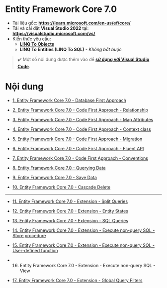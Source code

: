 # Entity Framework Core 7.0

* Tài liệu gốc: **https://learn.microsoft.com/en-us/ef/core/**
* Tải và cài đặt **Visual Studio 2022** tại: **https://visualstudio.microsoft.com/vs/**
* Kiến thức yêu cầu:
    * [**LINQ To Objects**](https://github.com/toabaobutchi/language-intergrated-query)
    * **LINQ To Entities (LINQ To SQL)** - *Không bắt buộc*

> ✔️ Một số nội dung được thêm vào để [**sử dụng với Visual Studio Code**](https://github.com/hoaiandnd/aps.net-core-web-api-vscode).

# Nội dung

* [1. Entity Framework Core 7.0 - Database First Approach](/efcore7_001_database_first_approach.md)

* [2. Entity Framework Core 7.0 - Code First Approach - Relationship](/efcore7_002_code_first_approach_relationship.md)

* [3. Entity Framework Core 7.0 - Code First Approach - Map Attributes](/efcore7_003_code_first_approach_map_attributes.md)

* [4. Entity Framework Core 7.0 - Code First Approach - Context class](/efcore7_004_code_first_approach_context_class.md)

* [5. Entity Framework Core 7.0 - Code First Approach - Migration](/efcore7_005_code_first_approach_migration.md)

* [6. Entity Framework Core 7.0 - Code First Approach - Fluent API](/6_efcore7_code_first_approach_fluent_api.md)

* [7. Entity Framework Core 7.0 - Code First Approach - Conventions](/7_efcore7_code_first_approach_conventions.md)

* [8. Entity Framework Core 7.0 - Querying Data](/8_efcore7_querying_data.md)

* [9. Entity Framework Core 7.0 - Save Data](/9_efcore7_save_data.md)

* [10. Entity Framework Core 7.0 - Cascade Delete](/10_efcore7_cascade_delete.md)

---

* [11. Entity Framework Core 7.0 - Extension - Split Queries](/efcore7_011x_split_queries.md)

* [12. Entity Framework Core 7.0 - Extension - Entity States](/efcore7_012x_entity_states.md)

* [13. Entity Framework Core 7.0 - Extension - SQL Queries](/efcore7_013x_sql_queries.md)

* [14. Entity Framework Core 7.0 - Extension - Execute non-query SQL - Store procedure](/efcore7_014x_execute_sql_store_procedure.md)

* [15. Entity Framework Core 7.0 - Extension - Execute non-query SQL - User-defined function](/efcore7_015x_execute_sql_user_defined_function.md)

* 16. Entity Framework Core 7.0 - Extension - Execute non-query SQL - View

* [17. Entity Framework Core 7.0 - Extension - Global Query Filters](/efcore7_017x_global_query_filters.md)

